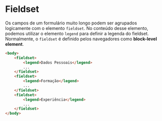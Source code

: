 # Fieldset

Os campos de um formulário muito longo podem ser agrupados logicamente com o elemento `fieldset`. No conteúdo desse elemento, podemos utilizar o elemento `legend` para definir a legenda do fieldset. Normalmente, o `fieldset` é definido pelos navegadores como **block-level element**.

```html
<body>
    <fieldset>
        <legend>Dados Pessoais</legend>
        ...
    </fieldset>
    <fieldset>
        <legend>Formação</legend>
        ...
    </fieldset>
    <fieldset>
        <legend>Experiência</legend>
        ...
    </fieldset>
</body>
```